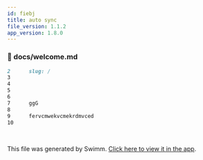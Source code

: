 ```yaml
---
id: fiebj
title: auto sync
file_version: 1.1.2
app_version: 1.8.0
---
```



<!-- NOTE-swimm-snippet: the lines below link your snippet to Swimm -->
### 📄 docs/welcome.md
```markdown
2      slug: /
3      
4      
5      
6      
7      ggG
8      
9      fervcmwekvcmekrdmvced
10     
```

<br/>

This file was generated by Swimm. [Click here to view it in the app](https://swimm-web-app.web.app/repos/Z2l0aHViJTNBJTNBTm9hUmVwbyUzQSUzQU5vYW96ZXI=/docs/fiebj).
